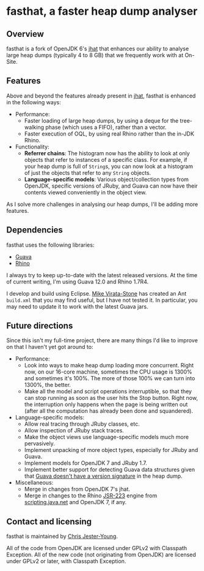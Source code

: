 fasthat, a faster heap dump analyser
====================================

Overview
--------

fasthat is a fork of OpenJDK 6's [jhat][jhat] that enhances our ability
to analyse large heap dumps (typically 4 to 8 GB) that we frequently
work with at On-Site.

Features
--------

Above and beyond the features already present in [jhat][jhat], fasthat
is enhanced in the following ways:

+ Performance:
    + Faster loading of large heap dumps, by using a deque for the
      tree-walking phase (which uses a FIFO), rather than a vector.
    + Faster execution of OQL, by using real Rhino rather than the
      in-JDK Rhino.
+ Functionality:
    + **Referrer chains**: The histogram now has the ability to look
      at only objects that refer to instances of a specific class.
      For example, if your heap dump is full of `String`s, you can
      now look at a histogram of just the objects that refer to any
      `String` objects.
    + **Language-specific models**: Various object/collection types
      from OpenJDK, specific versions of JRuby, and Guava can now have
      their contents viewed conveniently in the object view.

As I solve more challenges in analysing our heap dumps, I'll be adding
more features.

Dependencies
------------

fasthat uses the following libraries:

+ [Guava][guava]
+ [Rhino][rhino]

I always try to keep up-to-date with the latest released versions. At
the time of current writing, I'm using Guava 12.0 and Rhino 1.7R4.

I develop and build using Eclipse. [Mike Virata-Stone][mjvs] has created
an Ant `build.xml` that you may find useful, but I have not tested it.
In particular, you may need to update it to work with the latest Guava
jars.

Future directions
-----------------

Since this isn't my full-time project, there are many things I'd like
to improve on that I haven't yet got around to:

+ Performance:
    + Look into ways to make heap dump loading more concurrent. Right
      now, on our 16-core machine, sometimes the CPU usage is 1300%
      and sometimes it's 100%. The more of those 100% we can turn into
      1300%, the better.
    + Make all the model and script operations interruptible, so that
      they can stop running as soon as the user hits the Stop button.
      Right now, the interruption only happens when the page is being
      written out (after all the computation has already been done and
      squandered).
+ Language-specific models:
    + Allow real tracing through JRuby classes, etc.
    + Allow inspection of JRuby stack traces.
    + Make the object views use language-specific models much more
      pervasively.
    + Implement unpacking of more object types, especially for JRuby
      and Guava.
    + Implement models for OpenJDK 7 and JRuby 1.7.
    + Implement better support for detecting Guava data structures
      given that [Guava doesn't have a version signature][guava-ver]
      in the heap dump.
+ Miscellaneous:
    + Merge in changes from OpenJDK 7's jhat.
    + Merge in changes to the Rhino [JSR-223][jsr-223] engine from
      [scripting.java.net][scripting] and OpenJDK 7, if any.

Contact and licensing
---------------------

fasthat is maintained by [Chris Jester-Young][cky].

All of the code from OpenJDK are licensed under GPLv2 with Classpath
Exception. All of the new code (not originating from OpenJDK) are
licensed under GPLv2 or later, with Classpath Exception.

[jhat]: http://docs.oracle.com/javase/6/docs/technotes/tools/share/jhat.html
[guava]: http://code.google.com/p/guava-libraries/
[rhino]: http://www.mozilla.org/rhino/
[mjvs]: http://github.com/mikestone
[guava-ver]: http://stackoverflow.com/q/7694468/13
[jsr-223]: http://www.jcp.org/en/jsr/detail?id=223
[scripting]: http://java.net/projects/scripting/
[cky]: http://github.com/cky
